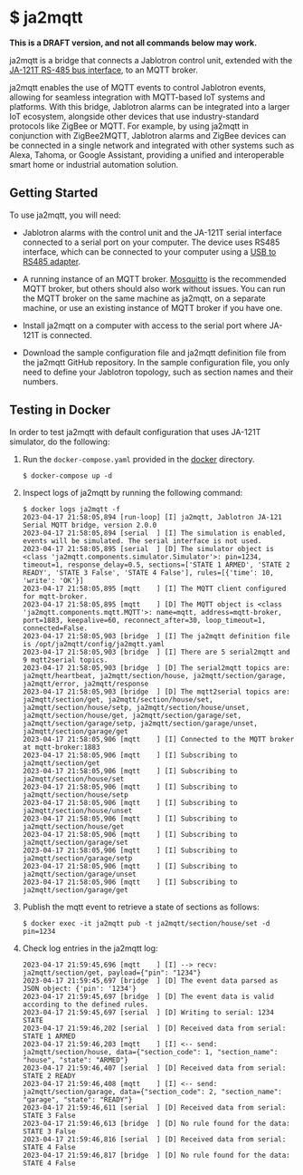 # $ ja2mqtt

**This is a DRAFT version, and not all commands below may work.**

ja2mqtt is a bridge that connects a Jablotron control unit, extended with the [JA-121T RS-485 bus interface](https://www.jablotron.com/en/produkt/rs-485-bus-interface-426/), to an MQTT broker.

ja2mqtt enables the use of MQTT events to control Jablotron events, allowing for seamless integration with MQTT-based IoT systems and platforms. With this bridge, Jablotron alarms can be integrated into a larger IoT ecosystem, alongside other devices that use industry-standard protocols like ZigBee or MQTT. For example, by using ja2mqtt in conjunction with ZigBee2MQTT, Jablotron alarms and ZigBee devices can be connected in a single network and integrated with other systems such as Alexa, Tahoma, or Google Assistant, providing a unified and interoperable smart home or industrial automation solution.

## Getting Started

To use ja2mqtt, you will need:

* Jablotron alarms with the control unit and the JA-121T serial interface connected to a serial port on your computer. The device uses RS485 interface, which can be connected to your computer using a [USB to RS485 adapter](https://www.aliexpress.com/w/wholesale-ch340-usb-rs485.html).

* A running instance of an MQTT broker. [Mosquitto](https://mosquitto.org/) is the recommended MQTT broker, but others should also work without issues. You can run the MQTT broker on the same machine as ja2mqtt, on a separate machine, or use an existing instance of MQTT broker if you have one.

* Install ja2mqtt on a computer with access to the serial port where JA-121T is connected.

* Download the sample configuration file and ja2mqtt definition file from the ja2mqtt GitHub repository. In the sample configuration file, you only need to define your Jablotron topology, such as section names and their numbers.

## Testing in Docker

In order to test ja2mqtt with default configuration that uses JA-121T simulator, do the following:

1. Run the `docker-compose.yaml` provided in the [docker](https://github.com/tomvit/ja2mqtt/tree/master/docker) directory.

   ```
   $ docker-compose up -d
   ```

2. Inspect logs of ja2mqtt by running the following command:

   ```
   $ docker logs ja2mqtt -f
   2023-04-17 21:58:05,894 [run-loop] [I] ja2mqtt, Jablotron JA-121 Serial MQTT bridge, version 2.0.0
   2023-04-17 21:58:05,894 [serial  ] [I] The simulation is enabled, events will be simulated. The serial interface is not used.
   2023-04-17 21:58:05,895 [serial  ] [D] The simulator object is <class 'ja2mqtt.components.simulator.Simulator'>: pin=1234, timeout=1, response_delay=0.5, sections=['STATE 1 ARMED', 'STATE 2 READY', 'STATE 3 False', 'STATE 4 False'], rules=[{'time': 10, 'write': 'OK'}]
   2023-04-17 21:58:05,895 [mqtt    ] [I] The MQTT client configured for mqtt-broker.
   2023-04-17 21:58:05,895 [mqtt    ] [D] The MQTT object is <class 'ja2mqtt.components.mqtt.MQTT'>: name=mqtt, address=mqtt-broker, port=1883, keepalive=60, reconnect_after=30, loop_timeout=1, connected=False.
   2023-04-17 21:58:05,903 [bridge  ] [I] The ja2mqtt definition file is /opt/ja2mqtt/config/ja2mqtt.yaml
   2023-04-17 21:58:05,903 [bridge  ] [I] There are 5 serial2mqtt and 9 mqtt2serial topics.
   2023-04-17 21:58:05,903 [bridge  ] [D] The serial2mqtt topics are: ja2mqtt/heartbeat, ja2mqtt/section/house, ja2mqtt/section/garage, ja2mqtt/error, ja2mqtt/response
   2023-04-17 21:58:05,903 [bridge  ] [D] The mqtt2serial topics are: ja2mqtt/section/get, ja2mqtt/section/house/set, ja2mqtt/section/house/setp, ja2mqtt/section/house/unset, ja2mqtt/section/house/get, ja2mqtt/section/garage/set, ja2mqtt/section/garage/setp, ja2mqtt/section/garage/unset, ja2mqtt/section/garage/get
   2023-04-17 21:58:05,906 [mqtt    ] [I] Connected to the MQTT broker at mqtt-broker:1883
   2023-04-17 21:58:05,906 [mqtt    ] [I] Subscribing to ja2mqtt/section/get
   2023-04-17 21:58:05,906 [mqtt    ] [I] Subscribing to ja2mqtt/section/house/set
   2023-04-17 21:58:05,906 [mqtt    ] [I] Subscribing to ja2mqtt/section/house/setp
   2023-04-17 21:58:05,906 [mqtt    ] [I] Subscribing to ja2mqtt/section/house/unset
   2023-04-17 21:58:05,906 [mqtt    ] [I] Subscribing to ja2mqtt/section/house/get
   2023-04-17 21:58:05,906 [mqtt    ] [I] Subscribing to ja2mqtt/section/garage/set
   2023-04-17 21:58:05,906 [mqtt    ] [I] Subscribing to ja2mqtt/section/garage/setp
   2023-04-17 21:58:05,906 [mqtt    ] [I] Subscribing to ja2mqtt/section/garage/unset
   2023-04-17 21:58:05,906 [mqtt    ] [I] Subscribing to ja2mqtt/section/garage/get
   ```

3. Publish the mqtt event to retrieve a state of sections as follows:

   ```
   $ docker exec -it ja2mqtt pub -t ja2mqtt/section/house/set -d pin=1234
   ```

4. Check log entries in the ja2mqtt log:

   ```
   2023-04-17 21:59:45,696 [mqtt    ] [I] --> recv: ja2mqtt/section/get, payload={"pin": "1234"}
   2023-04-17 21:59:45,697 [bridge  ] [D] The event data parsed as JSON object: {'pin': '1234'}
   2023-04-17 21:59:45,697 [bridge  ] [D] The event data is valid according to the defined rules.
   2023-04-17 21:59:45,697 [serial  ] [D] Writing to serial: 1234 STATE
   2023-04-17 21:59:46,202 [serial  ] [D] Received data from serial: STATE 1 ARMED
   2023-04-17 21:59:46,203 [mqtt    ] [I] <-- send: ja2mqtt/section/house, data={"section_code": 1, "section_name": "house", "state": "ARMED"}
   2023-04-17 21:59:46,407 [serial  ] [D] Received data from serial: STATE 2 READY
   2023-04-17 21:59:46,408 [mqtt    ] [I] <-- send: ja2mqtt/section/garage, data={"section_code": 2, "section_name": "garage", "state": "READY"}
   2023-04-17 21:59:46,611 [serial  ] [D] Received data from serial: STATE 3 False
   2023-04-17 21:59:46,613 [bridge  ] [D] No rule found for the data: STATE 3 False
   2023-04-17 21:59:46,816 [serial  ] [D] Received data from serial: STATE 4 False
   2023-04-17 21:59:46,817 [bridge  ] [D] No rule found for the data: STATE 4 False
   ```



